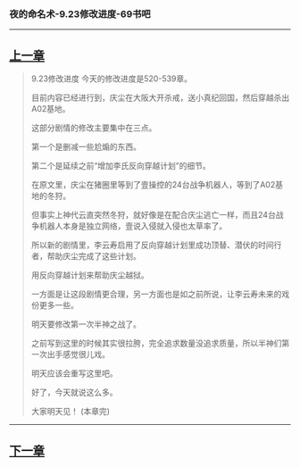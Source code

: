 ### 夜的命名术-9.23修改进度-69书吧

--------
[上一章](./f5382645c4557fbded76c0618031de2b.md)
--------


>
>
>
>9.23修改进度
>今天的修改进度是520-539章。
>
>目前内容已经进行到，庆尘在大阪大开杀戒，送小真纪回国，然后穿越杀出A02基地。
>
>这部分剧情的修改主要集中在三点。
>
>第一个是删减一些尬煽的东西。
>
>第二个是延续之前“增加李氏反向穿越计划”的细节。
>
>在原文里，庆尘在猪圈里等到了壹操控的24台战争机器人，等到了A02基地的冬狩。
>
>但事实上神代云直突然冬狩，就好像是在配合庆尘逃亡一样，而且24台战争机器人本身是独立网络，壹说入侵就入侵也太草率了。
>
>所以新的剧情里，李云寿启用了反向穿越计划里成功顶替、潜伏的时间行者，帮助庆尘完成了这些计划。
>
>用反向穿越计划来帮助庆尘越狱。
>
>一方面是让这段剧情更合理，另一方面也是如之前所说，让李云寿未来的戏份更多一些。
>
>明天要修改第一次半神之战了。
>
>之前写到这里的时候其实很拉胯，完全追求数量没追求质量，所以半神们第一次出手感觉很儿戏。
>
>明天应该会重写这里吧。
>
>好了，今天就说这么多。
>
>大家明天见！
>(本章完)
>
>

--------
[下一章](./c88b1c61e818e905045d7a8d403e2685.md)
--------
